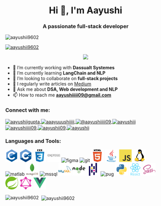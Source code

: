 <h1 align="center">Hi 👋, I'm Aayushi</h1>
<h3 align="center">A passionate full-stack developer</h3>

<p align="left">
  <img src="https://komarev.com/ghpvc/?username=aayushii9602&label=Profile%20views&color=blue&style=flat-square" alt="aayushii9602" />
</p>

<p align="left">
  <a href="https://github.com/ryo-ma/github-profile-trophy">
    <img src="https://github-profile-trophy.vercel.app/?username=aayushii9602&theme=darkhub" alt="aayushii9602" />
  </a>
</p>

<p align="center">
  <a href="https://github.com/aayushii9602">
    <img src="https://readme-typing-svg.herokuapp.com/?lines=Backend+Developer;Passionate+Programmer;Frontend+Developer;Cp+Enthu;Chess+Fanatic&center=true&width=500&height=50&color=blue&vCenter=true&size=20"></a>
</p>

- 🔭 I’m currently working with **Dassualt Systemes**
- 🌱 I’m currently learning **LangChain and NLP**
- 👯 I’m looking to collaborate on **full-stack projects**
- 📝 I regularly write articles on [Medium](https://medium.com/@aayushiiiii09)
- 💬 Ask me about **DSA, Web development and NLP**
- 📫 How to reach me **aayushiiiii09@gmail.com**

<h3 align="left">Connect with me:</h3>
<p align="left">
  <a href="https://linkedin.com/in/aayushiigupta" target="blank">
    <img align="center" src="https://raw.githubusercontent.com/rahuldkjain/github-profile-readme-generator/master/src/images/icons/Social/linked-in-alt.svg" alt="aayushiigupta" height="30" width="40" />
  </a>
  <a href="https://instagram.com/aaayuuushiiiii" target="blank">
    <img align="center" src="https://raw.githubusercontent.com/rahuldkjain/github-profile-readme-generator/master/src/images/icons/Social/instagram.svg" alt="aaayuuushiiiii" height="30" width="40" />
  </a>
  <a href="https://medium.com/@aayushiiiii09" target="blank">
    <img align="center" src="https://raw.githubusercontent.com/rahuldkjain/github-profile-readme-generator/master/src/images/icons/Social/medium.svg" alt="@aayushiiiii09" height="30" width="40" />
  </a>
  <a href="https://www.codechef.com/users/aayushiii" target="blank">
    <img align="center" src="https://cdn.jsdelivr.net/npm/simple-icons@3.1.0/icons/codechef.svg" alt="aayushiii" height="30" width="40" />
  </a>
  <a href="https://codeforces.com/profile/aayushiiiii09" target="blank">
    <img align="center" src="https://raw.githubusercontent.com/rahuldkjain/github-profile-readme-generator/master/src/images/icons/Social/codeforces.svg" alt="aayushiiiii09" height="30" width="40" />
  </a>
  <a href="https://www.leetcode.com/aayushii09" target="blank">
    <img align="center" src="https://raw.githubusercontent.com/rahuldkjain/github-profile-readme-generator/master/src/images/icons/Social/leet-code.svg" alt="aayushii09" height="30" width="40" />
  </a>
  <a href="https://auth.geeksforgeeks.org/user/aayushii" target="blank">
    <img align="center" src="https://raw.githubusercontent.com/rahuldkjain/github-profile-readme-generator/master/src/images/icons/Social/geeks-for-geeks.svg" alt="aayushii" height="30" width="40" />
  </a>
</p>

<h3 align="left">Languages and Tools:</h3>
<p align="left">
<!--   <a href="https://www.cprogramming.com/" target="_blank" rel="noreferrer"> -->
    <img src="https://raw.githubusercontent.com/devicons/devicon/master/icons/c/c-original.svg" alt="c" width="40" height="40"/>
    <img src="https://raw.githubusercontent.com/devicons/devicon/master/icons/cplusplus/cplusplus-original.svg" alt="cplusplus" width="40" height="40"/>
    <img src="https://raw.githubusercontent.com/devicons/devicon/master/icons/css3/css3-original-wordmark.svg" alt="css3" width="40" height="40"/>
    <img src="https://raw.githubusercontent.com/devicons/devicon/master/icons/express/express-original-wordmark.svg" alt="express" width="40" height="40"/>
    <img src="https://www.vectorlogo.zone/logos/figma/figma-icon.svg" alt="figma" width="40" height="40"/>
    <img src="https://www.vectorlogo.zone/logos/git-scm/git-scm-icon.svg" alt="git" width="40" height="40"/>
    <img src="https://raw.githubusercontent.com/devicons/devicon/master/icons/html5/html5-original-wordmark.svg" alt="html5" width="40" height="40"/>
    <img src="https://raw.githubusercontent.com/devicons/devicon/master/icons/java/java-original.svg" alt="java" width="40" height="40"/>
    <img src="https://raw.githubusercontent.com/devicons/devicon/master/icons/javascript/javascript-original.svg" alt="javascript" width="40" height="40"/>
    <img src="https://raw.githubusercontent.com/devicons/devicon/master/icons/linux/linux-original.svg" alt="linux" width="40" height="40"/>
    <img src="https://upload.wikimedia.org/wikipedia/commons/2/21/Matlab_Logo.png" alt="matlab" width="40" height="40"/>
    <img src="https://raw.githubusercontent.com/devicons/devicon/master/icons/mongodb/mongodb-original-wordmark.svg" alt="mongodb" width="40" height="40"/>
    <img src="https://www.svgrepo.com/show/303229/microsoft-sql-server-logo.svg" alt="mssql" width="40" height="40"/>
    <img src="https://raw.githubusercontent.com/devicons/devicon/master/icons/mysql/mysql-original-wordmark.svg" alt="mysql" width="40" height="40"/>
    <img src="https://raw.githubusercontent.com/devicons/devicon/master/icons/nodejs/nodejs-original-wordmark.svg" alt="nodejs" width="40" height="40"/>
    <img src="https://raw.githubusercontent.com/devicons/devicon/2ae2a900d2f041da66e950e4d48052658d850630/icons/pandas/pandas-original.svg" alt="pandas" width="40" height="40"/>
    <img src="https://cdn.worldvectorlogo.com/logos/pug.svg" alt="pug" width="40" height="40"/>
    <img src="https://raw.githubusercontent.com/devicons/devicon/master/icons/python/python-original.svg" alt="python" width="40" height="40"/>
    <img src="https://raw.githubusercontent.com/devicons/devicon/master/icons/react/react-original-wordmark.svg" alt="react" width="40" height="40"/>
    <img src="https://raw.githubusercontent.com/devicons/devicon/master/icons/sass/sass-original.svg" alt="sass" width="40" height="40"/>
    <img src="https://raw.githubusercontent.com/devicons/devicon/master/icons/spring/spring-original.svg" alt="spring" width="40" height="40"/>
    <img src="https://raw.githubusercontent.com/devicons/devicon/master/icons/graphql/graphql-plain.svg" alt="graphql" width="40" height="40"/>
    <img src="https://raw.githubusercontent.com/devicons/devicon/master/icons/vuejs/vuejs-original.svg" alt="vuejs" width="40" height="40"/>

</p>

<p>
  <img align="left" src="https://github-readme-stats.vercel.app/api/top-langs?username=aayushii9602&show_icons=true&locale=en&layout=compact&theme=chartreuse-dark" alt="aayushii9602" />
</p>

<p>&nbsp;
  <img align="center" src="https://github-readme-stats.vercel.app/api?username=aayushii9602&show_icons=true&locale=en&theme=chartreuse-dark" alt="aayushii9602" />
</p>
